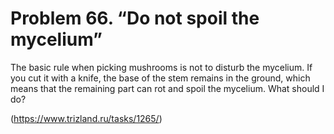 # Problem 66. “Do not spoil the mycelium”

The basic rule when picking mushrooms is not to disturb the mycelium. If you cut it with a knife, the base of the stem remains in the ground, which means that the remaining part can rot and spoil the mycelium. What should I do?

(https://www.trizland.ru/tasks/1265/)